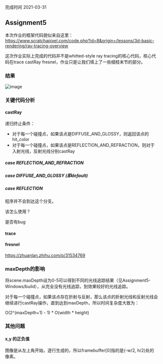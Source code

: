 完成时间 2021-03-31
## Assignment5
本次作业的框架代码貌似来自这里：https://www.scratchapixel.com/code.php?id=8&origin=/lessons/3d-basic-rendering/ray-tracing-overview

这次作业实际上完成的代码并不是whitted-style ray tracing的核心代码，核心代码在trace castRay fresnel，作业只是让我们填上了一些细枝末节的部分。

### 结果
![image](https://user-images.githubusercontent.com/17798738/113126220-fecc4580-9249-11eb-9e42-b2ab4a77cdae.png)

### 关键代码分析
#### castRay
递归终止条件：
* 对于每一个碰撞点，如果该点是DIFFUSE_AND_GLOSSY，则返回该点的hit_color
* 对于每一个碰撞点，如果该点是REFLECTION_AND_REFRACTION，则对于入射光线，反射光线分别castRay
##### case REFLECTION_AND_REFRACTION
##### case DIFFUSE_AND_GLOSSY (即default)
##### case REFLECTION
程序并不会到达这个分支。

该怎么使用？

是否有bug
#### trace

#### fresnel
https://zhuanlan.zhihu.com/p/31534769

### maxDepth的影响
将scene.maxDepth设为0-5可以得到不同的光线追踪结果（见Assignment5-Windows/build），从完全没有光线追踪，到效果较好的光线追踪。

对于每一个碰撞点，如果该点存在折射与反射，那么该点的折射光线和反射光线会继续进行castRay操作，直到达到maxDepth，所以时间复杂度大致为：

O(2^(maxDepth+1) - 1) * O(width * height)

### 其他问题

#### x,y 的正负值
图像是从左上角开始，逐行生成的，所以framebuffer[0]指的是(-w/2, h/2)处的像素。
